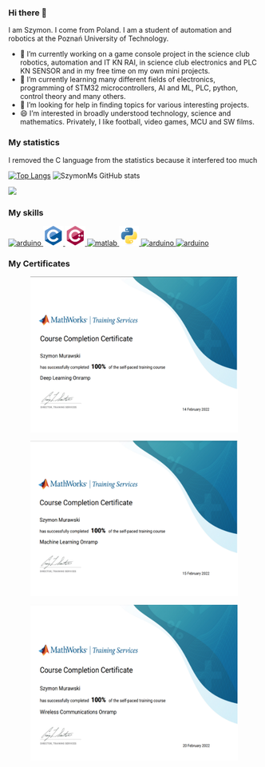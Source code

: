 ### Hi there 👋

I am Szymon. I come from Poland. I am a student of automation and robotics at the Poznań University of Technology.
- 🔭 I’m currently working on a game console project in the science club  robotics, automation and IT KN RAI, in science club electronics and PLC KN SENSOR and in my free time on my own mini projects.
- 🌱 I’m currently learning many different fields of electronics, programming of STM32 microcontrollers, AI and ML, PLC, python, control theory and many others.
- 🤔 I’m looking for help in finding topics for various interesting projects.
- 😄 I’m interested in broadly understood technology, science and mathematics. Privately, I like football, video games, MCU and SW films.

### My statistics

I removed the C language from the statistics because it interfered too much

[![Top Langs](https://github-readme-stats.vercel.app/api/top-langs/?username=SzymonMs&theme=chartreuse-dark&show_icons=true&hide=c)](https://github.com/SzymonMs)
![SzymonMs GitHub stats](https://github-readme-stats.vercel.app/api?username=SzymonMs&theme=dark&show_icons=true)


![](https://komarev.com/ghpvc/?username=SzymonMs&color=blueviolet)


### My skills


<p align="left"> <a href="https://www.arduino.cc/" target="_blank"> <img src="https://cdn.worldvectorlogo.com/logos/arduino-1.svg" alt="arduino" width="40" height="40"/> </a> <a href="https://www.cprogramming.com/" target="_blank"> <img src="https://raw.githubusercontent.com/devicons/devicon/master/icons/c/c-original.svg" alt="c" width="40" height="40"/> </a> <a href="https://www.w3schools.com/cpp/" target="_blank"> <img src="https://raw.githubusercontent.com/devicons/devicon/master/icons/cplusplus/cplusplus-original.svg" alt="cplusplus" width="40" height="40"/> </a> <a href="https://www.mathworks.com/" target="_blank"> <img src="https://upload.wikimedia.org/wikipedia/commons/2/21/Matlab_Logo.png" alt="matlab" width="40" height="40"/> </a> <a href="https://www.python.org" target="_blank"> <img src="https://raw.githubusercontent.com/devicons/devicon/master/icons/python/python-original.svg" alt="python" width="40" height="40"/> </a> <a href="https://www.raspberrypi.org" target="_blank"> <img src="https://upload.wikimedia.org/wikipedia/en/c/cb/Raspberry_Pi_Logo.svg" alt="arduino" width="40" height="40"/> </a> <a href="https://www.st.com/en/evaluation-tools/stm32-nucleo-boards.html" target="_blank"> <img src="https://upload.wikimedia.org/wikipedia/commons/d/dd/STMicroelectronics.png" alt="arduino" width="40" height="40"/> </a> </p>


### My Certificates
<p align="center">
<img width="416" height="312" src="https://github.com/SzymonMs/Matlab_Files/blob/main/Deep_Learning_Onramp/certificate.png">
  <p align="center">
<img width="416" height="312" src="https://github.com/SzymonMs/Matlab_Files/blob/main/Machine_Learning_Onramp/certificate.png">
    <p align="center">
<img width="416" height="312" src="https://github.com/SzymonMs/Matlab_Files/blob/main/Wireless_Communications_Onramp/certificate.png">




<!--
**SzymonMs/SzymonMs** is a ✨ _special_ ✨ repository because its `README.md` (this file) appears on your GitHub profile.
https://github.com/SzymonMs/Matlab_Files/blob/main/Wireless_Communications_Onramp/certificate.png

[![szymonMs github activity graph](https://activity-graph.herokuapp.com/graph?username=SzymonMs&theme=react-dark)](https://github.com/SzymonMs/github-readme-activity-graph)

Here are some ideas to get you started:

- 🔭 I’m currently working on ...
- 🌱 I’m currently learning ...
- 👯 I’m looking to collaborate on ...
- 🤔 I’m looking for help with ...
- 💬 Ask me about ...
- 📫 How to reach me: ...
- 😄 Pronouns: ...
- ⚡ Fun fact: ...
-->

